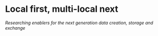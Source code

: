
# Local first, multi-local next

_Researching enablers for the next generation data creation, storage and exchange_

